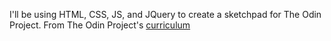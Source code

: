 I'll be using HTML, CSS, JS, and JQuery to create a sketchpad for The Odin Project. 
From The Odin Project's [curriculum](http://www.theodinproject.com/courses/web-development-101/lessons/javascript-and-jquery?ref=lnav)
